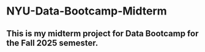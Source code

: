 # NYU-Data-Bootcamp-Midterm
This is my midterm project for Data Bootcamp for the Fall 2025 semester.
- 
